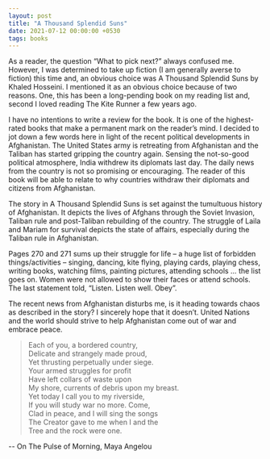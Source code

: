 ```yaml
---
layout: post
title: "A Thousand Splendid Suns"
date: 2021-07-12 00:00:00 +0530
tags: books
---
```


As a reader, the question “What to pick next?” always confused me. However, I was determined to take up fiction (I am generally averse to fiction) this time and, an obvious choice was A Thousand Splendid Suns by Khaled Hosseini. I mentioned it as an obvious choice because of two reasons. One, this has been a long-pending book on my reading list and, second I loved reading The Kite Runner a few years ago.

I have no intentions to write a review for the book. It is one of the highest-rated books that make a permanent mark on the reader’s mind. I decided to jot down a few words here in light of the recent political developments in Afghanistan. The United States army is retreating from Afghanistan and the Taliban has started gripping the country again. Sensing the not-so-good political atmosphere, India withdrew its diplomats last day. The daily news from the country is not so promising or encouraging. The reader of this book will be able to relate to why countries withdraw their diplomats and citizens from Afghanistan.

The story in A Thousand Splendid Suns is set against the tumultuous history of Afghanistan. It depicts the lives of Afghans through the Soviet Invasion, Taliban rule and post-Taliban rebuilding of the country. The struggle of Laila and Mariam for survival depicts the state of affairs, especially during the Taliban rule in Afghanistan.

Pages 270 and 271 sums up their struggle for life – a huge list of forbidden things/activities – singing, dancing, kite flying, playing cards, playing chess, writing books, watching films, painting pictures, attending schools … the list goes on. Women were not allowed to show their faces or attend schools. The last statement told, “Listen. Listen well. Obey”.

The recent news from Afghanistan disturbs me, is it heading towards chaos as described in the story? I sincerely hope that it doesn’t. United Nations and the world should strive to help Afghanistan come out of war and embrace peace.

> Each of you, a bordered country,  
> Delicate and strangely made proud,  
> Yet thrusting perpetually under siege.  
> Your armed struggles for profit  
> Have left collars of waste upon  
> My shore, currents of debris upon my breast.  
> Yet today I call you to my riverside,  
> If you will study war no more. Come,  
> Clad in peace, and I will sing the songs  
> The Creator gave to me when I and the  
> Tree and the rock were one.

-- On The Pulse of Morning, Maya Angelou
